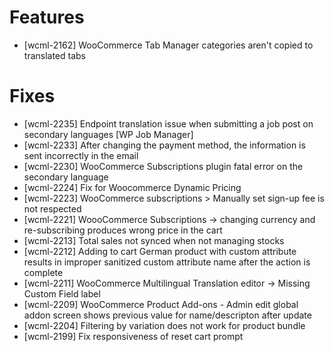 # Features
* [wcml-2162] WooCommerce Tab Manager categories aren't copied to translated tabs

# Fixes
* [wcml-2235] Endpoint translation issue when submitting a job post on secondary languages [WP Job Manager]
* [wcml-2233] After changing the payment method, the information is sent incorrectly in the email
* [wcml-2230] WooCommerce Subscriptions plugin fatal error on the secondary language
* [wcml-2224] Fix for Woocommerce Dynamic Pricing
* [wcml-2223] WooCommerce subscriptions > Manually set sign-up fee is not respected
* [wcml-2221] WoooCommerce Subscriptions -> changing currency and re-subscribing produces wrong price in the cart
* [wcml-2213] Total sales not synced when not managing stocks
* [wcml-2212] Adding to cart German product with custom attribute results in improper sanitized custom attribute name after the action is complete
* [wcml-2211] WooCommerce Multilingual Translation editor -> Missing Custom Field label
* [wcml-2209] WooCommerce Product Add-ons - Admin edit global addon screen shows previous value for name/descripton after update
* [wcml-2204] Filtering by variation does not work for product bundle
* [wcml-2199] Fix responsiveness of reset cart prompt